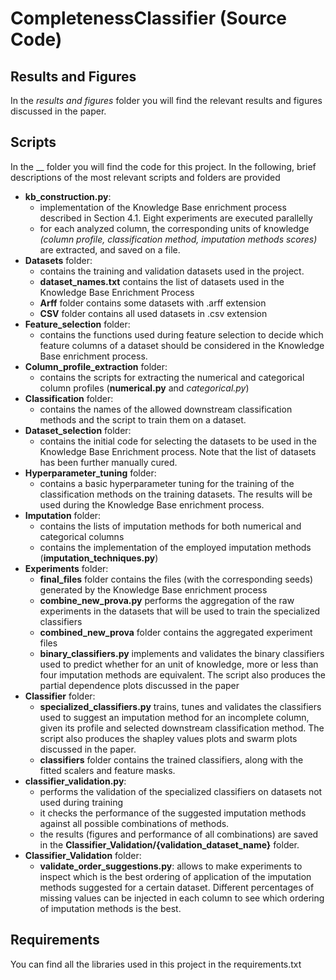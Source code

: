 # CompletenessClassifier (Source Code)
## Results and Figures
In the _results and figures_ folder you will find the relevant results and figures discussed in the paper.

## Scripts
In the __ folder you will find the code for this project. In the following, brief descriptions of the most relevant scripts and folders are provided
- **kb_construction.py**:
  - implementation of the Knowledge Base enrichment process described in Section 4.1. Eight experiments are executed parallelly
  - for each analyzed column, the corresponding units of knowledge _(column profile, classification method, imputation methods scores)_ are extracted, and saved on a file.
- **Datasets** folder:
  - contains the training and validation datasets used in the project.
  - **dataset_names.txt** contains the list of datasets used in the Knowledge Base Enrichment Process
  - **Arff** folder contains some datasets with .arff extension
  - **CSV** folder contains all used datasets in .csv extension
- **Feature_selection** folder:
  - contains the functions used during feature selection to decide which feature columns of a dataset should be considered in the Knowledge Base enrichment process.
- **Column_profile_extraction** folder:
  - contains the scripts for extracting the numerical and categorical column profiles (**numerical.py** and *categorical.py*)
- **Classification** folder:
  - contains the names of the allowed downstream classification methods and the script to train them on a dataset.
- **Dataset_selection** folder:
  - contains the initial code for selecting the datasets to be used in the Knowledge Base Enrichment process. Note that the list of datasets has been further manually cured.
- **Hyperparameter_tuning** folder:
  - contains a basic hyperparameter tuning for the training of the classification methods on the training datasets. The results will be used during the Knowledge Base enrichment process.
- **Imputation** folder:
  - contains the lists of imputation methods for both numerical and categorical columns
  - contains the implementation of the employed imputation methods (**imputation_techniques.py**)
- **Experiments** folder:
  - **final_files** folder contains the files (with the corresponding seeds) generated by the Knowledge Base enrichment process
  - **combine_new_prova.py** performs the aggregation of the raw experiments in the datasets that will be used to train the specialized classifiers
  - **combined_new_prova** folder contains the aggregated experiment files
  - **binary_classifiers.py** implements and validates the binary classifiers used to predict whether for an unit of knowledge, more or less than four imputation methods are equivalent. The script also produces the partial dependence plots discussed in the paper
- **Classifier** folder:
  - **specialized_classifiers.py** trains, tunes and validates the classifiers used to suggest an imputation method for an incomplete column, given its profile and selected downstream classification method. The script also produces the shapley values plots and swarm plots discussed in the paper.
  - **classifiers** folder contains the trained classifiers, along with the fitted scalers and feature masks.
- **classifier_validation.py**:
  - performs the validation of the specialized classifiers on datasets not used during training
  - it checks the performance of the suggested imputation methods against all possible combinations of methods.
  - the results (figures and performance of all combinations) are saved in the **Classifier_Validation/{validation_dataset_name}** folder.
- **Classifier_Validation** folder:
  - **validate_order_suggestions.py**: allows to make experiments to inspect which is the best ordering of application of the imputation methods suggested for a certain dataset. Different percentages of missing values can be injected in each column to see which ordering of imputation methods is the best.
## Requirements
You can find all the libraries used in this project in the requirements.txt
